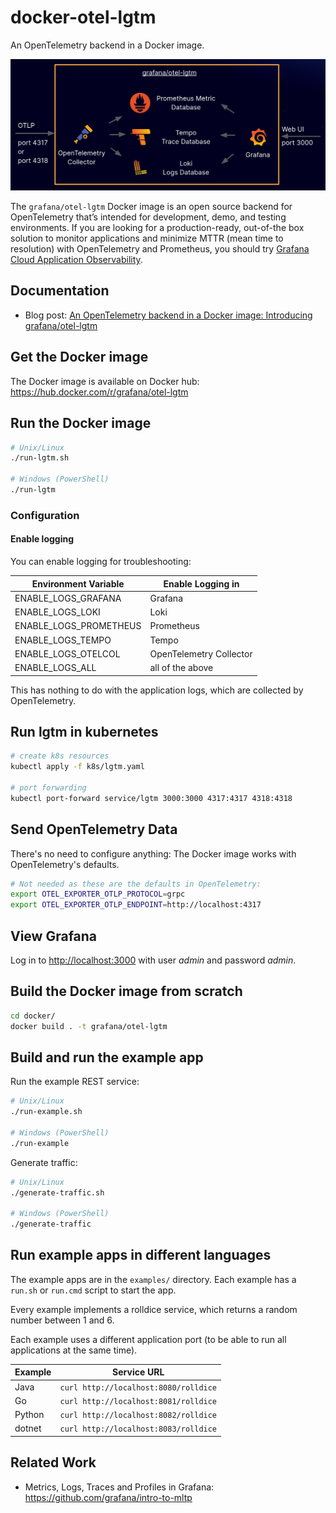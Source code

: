 # docker-otel-lgtm

An OpenTelemetry backend in a Docker image.

![Components included in the Docker image: OpenTelemetry collector, Prometheus, Tempo, Loki, Grafana](img/overview.png)

The `grafana/otel-lgtm` Docker image is an open source backend for OpenTelemetry that’s intended for development, demo, and testing environments. If you are looking for a production-ready, out-of-the box solution to monitor applications and minimize MTTR (mean time to resolution) with OpenTelemetry and Prometheus, you should try [Grafana Cloud Application Observability](https://grafana.com/products/cloud/application-observability/).

## Documentation

* Blog post: [An OpenTelemetry backend in a Docker image: Introducing grafana/otel-lgtm](https://grafana.com/blog/2024/03/13/an-opentelemetry-backend-in-a-docker-image-introducing-grafana/otel-lgtm/)

## Get the Docker image

The Docker image is available on Docker hub: <https://hub.docker.com/r/grafana/otel-lgtm>

## Run the Docker image

```sh
# Unix/Linux
./run-lgtm.sh

# Windows (PowerShell)
./run-lgtm
```

### Configuration

#### Enable logging

You can enable logging for troubleshooting:

| Environment Variable   | Enable Logging in       |
|------------------------|-------------------------|
| ENABLE_LOGS_GRAFANA    | Grafana                 |
| ENABLE_LOGS_LOKI       | Loki                    |
| ENABLE_LOGS_PROMETHEUS | Prometheus              |
| ENABLE_LOGS_TEMPO      | Tempo                   |
| ENABLE_LOGS_OTELCOL    | OpenTelemetry Collector |
| ENABLE_LOGS_ALL        | all of the above        |

This has nothing to do with the application logs, which are collected by OpenTelemetry.

## Run lgtm in kubernetes

```sh
# create k8s resources
kubectl apply -f k8s/lgtm.yaml

# port forwarding
kubectl port-forward service/lgtm 3000:3000 4317:4317 4318:4318
```

## Send OpenTelemetry Data

There's no need to configure anything: The Docker image works with OpenTelemetry's defaults.

```sh
# Not needed as these are the defaults in OpenTelemetry:
export OTEL_EXPORTER_OTLP_PROTOCOL=grpc
export OTEL_EXPORTER_OTLP_ENDPOINT=http://localhost:4317
```

## View Grafana

Log in to [http://localhost:3000](http://localhost:3000) with user _admin_ and password _admin_.

## Build the Docker image from scratch

```sh
cd docker/
docker build . -t grafana/otel-lgtm
```

## Build and run the example app

Run the example REST service:

```sh
# Unix/Linux
./run-example.sh

# Windows (PowerShell)
./run-example
```

Generate traffic:

```sh
# Unix/Linux
./generate-traffic.sh

# Windows (PowerShell)
./generate-traffic
```

## Run example apps in different languages

The example apps are in the `examples/` directory.
Each example has a `run.sh` or `run.cmd` script to start the app.

Every example implements a rolldice service, which returns a random number between 1 and 6.

Each example uses a different application port (to be able to run all applications at the same time).

| Example | Service URL                           |
|---------|---------------------------------------|
| Java    | `curl http://localhost:8080/rolldice` |
| Go      | `curl http://localhost:8081/rolldice` |
| Python  | `curl http://localhost:8082/rolldice` |
| dotnet  | `curl http://localhost:8083/rolldice` |

## Related Work

* Metrics, Logs, Traces and Profiles in Grafana: <https://github.com/grafana/intro-to-mltp>
